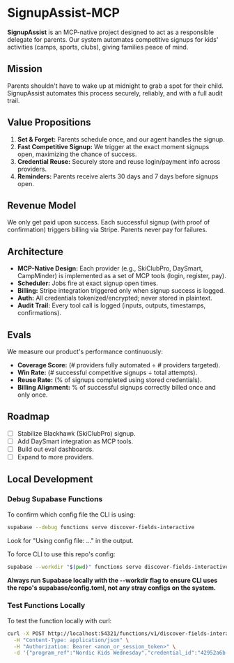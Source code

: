 # SignupAssist-MCP

**SignupAssist** is an MCP-native project designed to act as a responsible delegate for parents. Our system automates competitive signups for kids' activities (camps, sports, clubs), giving families peace of mind.

## Mission
Parents shouldn't have to wake up at midnight to grab a spot for their child. SignupAssist automates this process securely, reliably, and with a full audit trail.

## Value Propositions
1. **Set & Forget:** Parents schedule once, and our agent handles the signup.
2. **Fast Competitive Signup:** We trigger at the exact moment signups open, maximizing the chance of success.
3. **Credential Reuse:** Securely store and reuse login/payment info across providers.
4. **Reminders:** Parents receive alerts 30 days and 7 days before signups open.

## Revenue Model
We only get paid upon success. Each successful signup (with proof of confirmation) triggers billing via Stripe. Parents never pay for failures.

## Architecture
- **MCP-Native Design:** Each provider (e.g., SkiClubPro, DaySmart, CampMinder) is implemented as a set of MCP tools (login, register, pay).
- **Scheduler:** Jobs fire at exact signup open times.
- **Billing:** Stripe integration triggered only when signup success is logged.
- **Auth:** All credentials tokenized/encrypted; never stored in plaintext.
- **Audit Trail:** Every tool call is logged (inputs, outputs, timestamps, confirmations).

## Evals
We measure our product's performance continuously:
- **Coverage Score:** (# providers fully automated ÷ # providers targeted).
- **Win Rate:** (# successful competitive signups ÷ total attempts).
- **Reuse Rate:** (% of signups completed using stored credentials).
- **Billing Alignment:** % of successful signups correctly billed once and only once.

## Roadmap
- [ ] Stabilize Blackhawk (SkiClubPro) signup.
- [ ] Add DaySmart integration as MCP tools.
- [ ] Build out eval dashboards.
- [ ] Expand to more providers.

## Local Development

### Debug Supabase Functions
To confirm which config file the CLI is using:
```bash
supabase --debug functions serve discover-fields-interactive
```
Look for "Using config file: …" in the output.

To force CLI to use this repo's config:
```bash
supabase --workdir "$(pwd)" functions serve discover-fields-interactive
```

**Always run Supabase locally with the --workdir flag to ensure CLI uses the repo's supabase/config.toml, not any stray configs on the system.**

### Test Functions Locally
To test the function locally with curl:
```bash
curl -X POST http://localhost:54321/functions/v1/discover-fields-interactive \
  -H "Content-Type: application/json" \
  -H "Authorization: Bearer <anon_or_session_token>" \
  -d '{"program_ref":"Nordic Kids Wednesday","credential_id":"42952a6b-173f-44a2-8785-b1b783ee189d","plan_execution_id":"interactive"}'
```